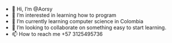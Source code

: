 - 👋 Hi, I’m @Aorsy
- 👀 I’m interested in learning how to program
- 🌱 I’m currently learning computer science in Colombia
- 💞️ I’m looking to collaborate on something easy to start learning.
- 📫 How to reach me +57 3125495736
<!---
Aorsy/Aorsy is a ✨ special ✨ repository because its `README.md` (this file) appears on your GitHub profile.
You can click the Preview link to take a look at your changes.
--->
